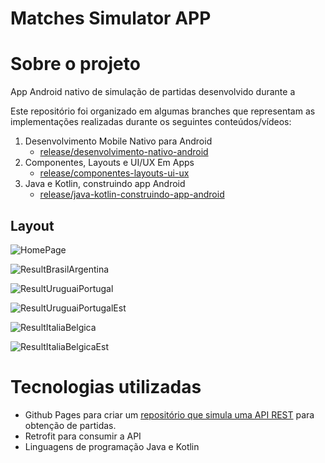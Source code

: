 # Matches Simulator APP

# Sobre o projeto

App Android nativo de simulação de partidas desenvolvido durante a 

Este repositório foi organizado em algumas branches que representam as implementações realizadas durante os seguintes conteúdos/vídeos:

1. Desenvolvimento Mobile Nativo para Android
    - [release/desenvolvimento-nativo-android](https://github.com/srcabral/matches-simulator/tree/release/desenvolvimento-nativo-android)
2. Componentes, Layouts e UI/UX Em Apps
    - [release/componentes-layouts-ui-ux](https://github.com/srcabral/matches-simulator/tree/release/componentes-layouts-ui-ux-em-apps-android)
3. Java e Kotlin, construindo app Android
    - [release/java-kotlin-construindo-app-android](https://github.com/srcabral/matches-simulator/tree/release/java-kotlin-construindo-app-android)

## Layout
![HomePage](https://github.com/srcabral/Assets/blob/main/img/Matches%20Simulator/Screenshot_20220221-170153.png)

![ResultBrasilArgentina](https://github.com/srcabral/Assets/blob/main/img/Matches%20Simulator/Screenshot_20220221-170257.png)

![ResultUruguaiPortugal](https://github.com/srcabral/Assets/blob/main/img/Matches%20Simulator/Screenshot_20220221-170316.png)

![ResultUruguaiPortugalEst](https://github.com/srcabral/Assets/blob/main/img/Matches%20Simulator/Screenshot_20220221-170311.png)

![ResultItaliaBelgica](https://github.com/srcabral/Assets/blob/main/img/Matches%20Simulator/Screenshot_20220221-170316.png)

![ResultItaliaBelgicaEst](https://github.com/srcabral/Assets/blob/main/img/Matches%20Simulator/Screenshot_20220221-170322.png)

# Tecnologias utilizadas

* Github Pages para criar um [repositório que simula uma API REST](https://github.com/srcabral/matches-simulator-api) para obtenção de partidas.
* Retrofit para consumir a API
* Linguagens de programação Java e Kotlin 


